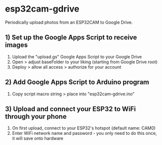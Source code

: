 # esp32cam-gdrive
Periodically upload photos from an ESP32CAM to Google Drive.

## 1) Set up the Google Apps Script to receive images
1) Upload the "upload.gs" Google Apps Script to your Google Drive
2) Open > adjust baseFolder to your liking (starting from Google Drive root)
3) Deploy > allow all access > authorize for your account

## 2) Add Google Apps Script to Arduino program
1) Copy script macro string > place into "esp32cam-gdrive.ino"

## 3) Upload and connect your ESP32 to WiFi through your phone
1) On first upload, connect to your ESP32's hotspot (default name: CAM0)
2) Enter WiFi network name and password - you only need to do this once, it will save onto hardware
